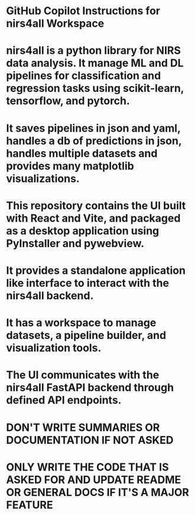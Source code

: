 # GitHub Copilot Instructions for nirs4all Workspace

# nirs4all is a python library for NIRS data analysis. It manage ML and DL pipelines for classification and regression tasks using scikit-learn, tensorflow, and pytorch.
# It saves pipelines in json and yaml, handles a db of predictions in json, handles multiple datasets and provides many matplotlib visualizations.

# This repository contains the UI built with React and Vite, and packaged as a desktop application using PyInstaller and pywebview.
# It provides a standalone application like interface to interact with the nirs4all backend.
# It has a workspace to manage datasets, a pipeline builder, and visualization tools.
# The UI communicates with the nirs4all FastAPI backend through defined API endpoints.


# DON'T WRITE SUMMARIES OR DOCUMENTATION IF NOT ASKED
# ONLY WRITE THE CODE THAT IS ASKED FOR AND UPDATE README OR GENERAL DOCS IF IT'S A MAJOR FEATURE
